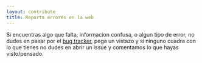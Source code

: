 ```yaml
---
layout: contribute
title: Reporta errores en la web
---
```


Si encuentras algo que falta, informacion confusa, o algun tipo de error, no
dudes en pasar por el [bug tracker][], pega un vistazo y si ninguno cuadra con
lo que tienes no dudes en abrir un issue y comentamos lo que hayas
visto/pensado.

[bug tracker]: https://github.com/joakin/animalcoders/issues/

